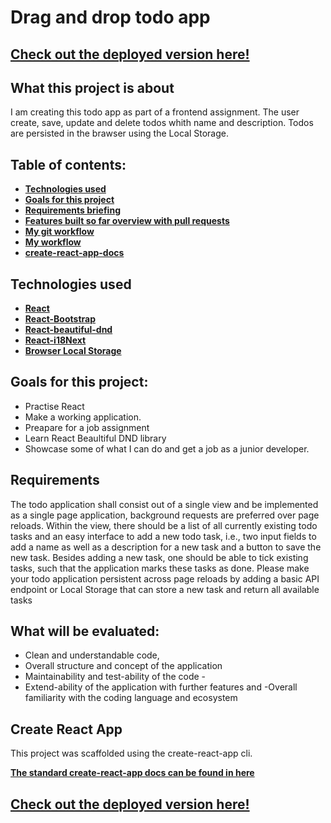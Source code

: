 # Drag and drop todo app

## [Check out the deployed version here!](https://giovani-zanetti-drag-and-drop-todo.netlify.app/#/action-1)

## What this project is about

I am creating this todo app as part of a frontend assignment.
The user create, save, update and delete todos whith name and description.
Todos are persisted in the brawser using the Local Storage.

## Table of contents:

- **[Technologies used](#technologies-used)**
- **[Goals for this project](#goals-for-this-project)**
- **[Requirements briefing](#requirements)**
- **[Features built so far overview with pull requests](#features-built-so-far-overview-with-pull-requests)**
- **[My git workflow](#my-git-workflow)**
- **[My workflow](#my-workflow)**
- **[create-react-app-docs](#create-react-app)**

## Technologies used

- **[React](./src/components/recipe/RecipeList/index.js)**
- **[React-Bootstrap](https://react-bootstrap.netlify.app/)**
- **[React-beautiful-dnd](https://github.com/atlassian/react-beautiful-dnd)**
- **[React-i18Next](https://react.i18next.com)**
- **[Browser Local Storage](https://developer.mozilla.org/en-US/docs/Web/API/Window/localStorage)**

## Goals for this project:

- Practise React
- Make a working application.
- Preapare for a job assignment
- Learn React Beaultiful DND library
- Showcase some of what I can do and get a job as a junior developer.

## Requirements

The todo application shall consist out of a single view and be implemented as a single page application, background requests are preferred over page reloads. Within the view, there should be a list of all currently existing todo tasks and an easy interface to add a new todo task, i.e., two input fields to add a name as well as a description for a new task and a button to save the new task. Besides adding a new task, one should be able to tick existing tasks, such that the application marks these tasks as done. Please make your todo application persistent across page reloads by adding a basic API endpoint or Local Storage that can store a new task and return all available tasks

## What will be evaluated:

- Clean and understandable code,
- Overall structure and concept of the application
- Maintainability and test-ability of the code -
- Extend-ability of the application with further features and
-Overall familiarity with the coding language and ecosystem

## Create React App

This project was scaffolded using the create-react-app cli.

**[The standard create-react-app docs can be found in here](./ReactREADME.md)**

## [Check out the deployed version here!](https://giovani-zanetti-drag-and-drop-todo.netlify.app/#/action-1)

